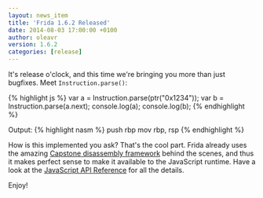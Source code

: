 ```yaml
---
layout: news_item
title: 'Frida 1.6.2 Released'
date: 2014-08-03 17:00:00 +0100
author: oleavr
version: 1.6.2
categories: [release]
---
```


It's release o'clock, and this time we're bringing you more than just bugfixes.
Meet `Instruction.parse()`:

{% highlight js %}
var a = Instruction.parse(ptr("0x1234"));
var b = Instruction.parse(a.next);
console.log(a);
console.log(b);
{% endhighlight %}

Output:
{% highlight nasm %}
push rbp
mov rbp, rsp
{% endhighlight %}

How is this implemented you ask? That's the cool part. Frida already uses the
amazing [Capstone disassembly framework](http://www.capstone-engine.org/)
behind the scenes, and thus it makes perfect sense to make it available to the
JavaScript runtime. Have a look at the
[JavaScript API Reference](http://www.frida.re/docs/javascript-api/) for all
the details.

Enjoy!
